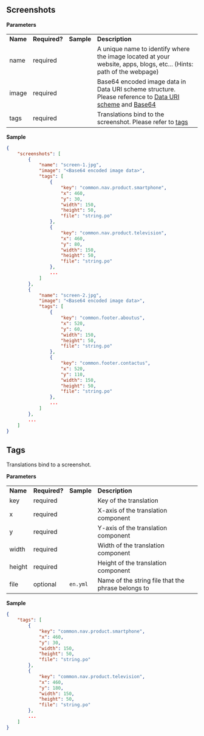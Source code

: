 ## Screenshots


**Parameters**

<table>
    <tr>
        <td><strong>Name</strong></td>
        <td><strong>Required?</strong></td>
        <td><strong>Sample</strong></td>
        <td><strong>Description</strong></td>
    </tr>
    <tr>
        <td>name</td>
        <td>required</td>
        <td></td>
        <td>A unique name to identify where the image located at your website, apps, blogs, etc... (Hints: path of the webpage)</td>
    </tr>
    <tr>
        <td>image</td>
        <td>required</td>
        <td></td>
        <td>Base64 encoded image data in Data URI scheme structure. Please reference to <a href="http://en.wikipedia.org/wiki/Data_URI_scheme" target="_blank">Data URI scheme</a> and <a href="http://en.wikipedia.org/wiki/Base64" target="_blank">Base64</a></td>
    </tr>
    <tr>
        <td>tags</td>
        <td>required</td>
        <td></td>
        <td>Translations bind to the screenshot. Please refer to <a href="#tags">tags</a></td>
    </tr>
</table>


**Sample**
``` json
{
    "screenshots": [
        {
            "name": "screen-1.jpg",
            "image": "<Base64 encoded image data>",
            "tags": [
                {
                    "key": "common.nav.product.smartphone",
                    "x": 460,
                    "y": 30,
                    "width": 150,
                    "height": 50,
                    "file": "string.po"
                },
                {
                    "key": "common.nav.product.television",
                    "x": 460,
                    "y": 80,
                    "width": 150,
                    "height": 50,
                    "file": "string.po"
                },
                ...
            ]
        },
        {
            "name": "screen-2.jpg",
            "image": "<Base64 encoded image data>",
            "tags": [
                {
                    "key": "common.footer.aboutus",
                    "x": 520,
                    "y": 60,
                    "width": 150,
                    "height": 50,
                    "file": "string.po"
                },
                {
                    "key": "common.footer.contactus",
                    "x": 520,
                    "y": 110,
                    "width": 150,
                    "height": 50,
                    "file": "string.po"
                },
                ...
            ]
        },
        ...
    ]
}
```


## Tags
Translations bind to a screenshot.


**Parameters**

<table>
    <tr>
        <td><strong>Name</strong></td>
        <td><strong>Required?</strong></td>
        <td><strong>Sample</strong></td>
        <td><strong>Description</strong></td>
    </tr>
    <tr>
        <td>key</td>
        <td>required</td>
        <td></td>
        <td>Key of the translation</td>
    </tr>
    <tr>
        <td>x</td>
        <td>required</td>
        <td></td>
        <td>X-axis of the translation component</td>
    </tr>
    <tr>
        <td>y</td>
        <td>required</td>
        <td></td>
        <td>Y-axis of the translation component</td>
    </tr>
    <tr>
        <td>width</td>
        <td>required</td>
        <td></td>
        <td>Width of the translation component</td>
    </tr>
    <tr>
        <td>height</td>
        <td>required</td>
        <td></td>
        <td>Height of the translation component</td>
    </tr>
    <tr>
        <td>file</td>
        <td>optional</td>
        <td><code>en.yml</code></td>
        <td>Name of the string file that the phrase belongs to</td>
    </tr>
</table>


**Sample**
``` json
{
    "tags": [
        {
            "key": "common.nav.product.smartphone",
            "x": 460,
            "y": 30,
            "width": 150,
            "height": 50,
            "file": "string.po"
        },
        {
            "key": "common.nav.product.television",
            "x": 460,
            "y": 180,
            "width": 150,
            "height": 50,
            "file": "string.po"
        },
        ...
    ]
}
```

